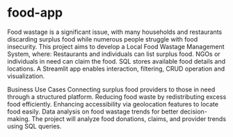 # food-app
Food wastage is a significant issue, with many households and restaurants discarding surplus food while numerous people struggle with food insecurity. This project aims to develop a Local Food Wastage Management System, where:
Restaurants and individuals can list surplus food.
NGOs or individuals in need can claim the food.
SQL stores available food details and locations.
A Streamlit app enables interaction, filtering, CRUD operation and visualization. 

Business Use Cases
Connecting surplus food providers to those in need through a structured platform.
Reducing food waste by redistributing excess food efficiently.
Enhancing accessibility via geolocation features to locate food easily.
Data analysis on food wastage trends for better decision-making.
The project will analyze food donations, claims, and provider trends using SQL queries.


